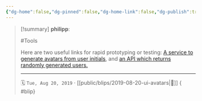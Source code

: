 ```yaml
---
{"dg-home":false,"dg-pinned":false,"dg-home-link":false,"dg-publish":true,"type":"blip","created-date":"2019-08-20T00:00:00","disabled rules":["yaml-title","yaml-title-alias","file-name-heading"],"title":"philipp @ 2019-08-20","dg-permalink":"2019/08/20/ui-avatars/","updated-date":"2025-04-30T22:27:35","dg-path":"blips/2019-08-20-ui-avatars.md","permalink":"/2019/08/20/ui-avatars/","dgPassFrontmatter":true,"created":"2019-08-20T00:00:00","updated":"2025-04-30T22:27:35"}
---
```


> [!summary] **philipp**:
>
> #Tools
>
> Here are two useful links for rapid prototyping or testing: [A service to generate avatars from user initials](https://ui-avatars.com/), and [an API which returns randomly generated users.](https://randomuser.me/)
> - - -
>
> 🗓️ `Tue, Aug 20, 2019` · [[public/blips/2019-08-20-ui-avatars\|🔗]]
{ #blip}

